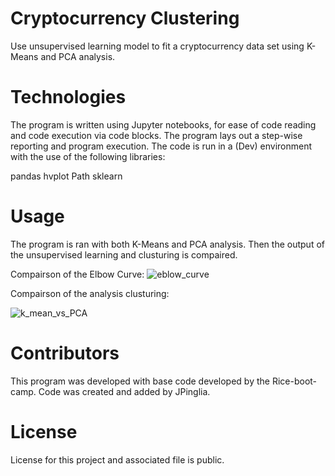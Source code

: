 # Cryptocurrency Clustering

Use unsupervised learning model to fit a cryptocurrency data set using K-Means and PCA analysis. 

# Technologies
The program is written using Jupyter notebooks, for ease of code reading and code execution via code blocks. The program lays out a step-wise reporting and program execution. The code is run in a (Dev) environment with the use of the following libraries:

pandas
hvplot
Path
sklearn

# Usage

The program is ran with both K-Means and PCA analysis. Then the output of the unsupervised learning and clusturing is compaired. 

Compairson of the Elbow Curve:
![eblow_curve](https://user-images.githubusercontent.com/95830866/155924053-da7b0749-b8d3-4d0a-a8ea-0201eaeb7a56.PNG)

Compairson of the analysis clusturing:

![k_mean_vs_PCA](https://user-images.githubusercontent.com/95830866/155924139-ce09d082-9c17-4190-95e4-fd9eeda4c2fc.PNG)


# Contributors
This program was developed with base code developed by the Rice-boot-camp. Code was created and added by JPinglia.

# License
License for this project and associated file is public.
